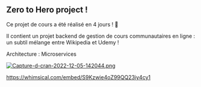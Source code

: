 ## Zero to Hero project !

Ce projet de cours a été réalisé en 4 jours ! :tada:

Il contient un projet backend de gestion de cours communautaires en ligne : un subtil mélange entre Wikipedia et Udemy !

Architecture : Microservices

[![Capture-d-cran-2022-12-05-142044.png](https://i.postimg.cc/qMSj87XY/Capture-d-cran-2022-12-05-142044.png)](https://postimg.cc/QHgQDhzk)

https://whimsical.com/embed/S9Kzwie4oZ99QQ23iy4cy1

